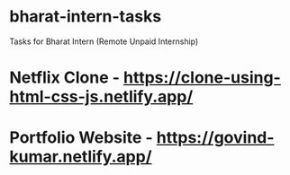 # bharat-intern-tasks
Tasks for Bharat Intern (Remote Unpaid Internship)

 
# Netflix Clone - https://clone-using-html-css-js.netlify.app/
# Portfolio Website - https://govind-kumar.netlify.app/
